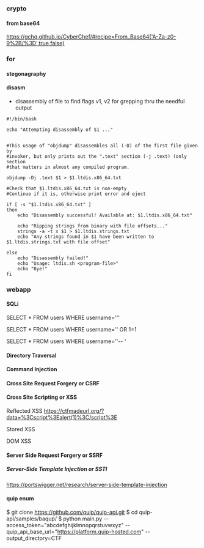 ### crypto

#### from base64
https://gchq.github.io/CyberChef/#recipe=From_Base64('A-Za-z0-9%2B/%3D',true,false)


### for

#### stegonagraphy

#### disasm
- disassembly of file to find flags v1, v2 for grepping thru the needful output
```
#!/bin/bash

echo "Attempting disassembly of $1 ..."


#This usage of "objdump" disassembles all (-D) of the first file given by 
#invoker, but only prints out the ".text" section (-j .text) (only section
#that matters in almost any compiled program.

objdump -Dj .text $1 > $1.ltdis.x86_64.txt

#Check that $1.ltdis.x86_64.txt is non-empty
#Continue if it is, otherwise print error and eject

if [ -s "$1.ltdis.x86_64.txt" ]
then
	echo "Disassembly successful! Available at: $1.ltdis.x86_64.txt"

	echo "Ripping strings from binary with file offsets..."
	strings -a -t x $1 > $1.ltdis.strings.txt
	echo "Any strings found in $1 have been written to $1.ltdis.strings.txt with file offset"

else
	echo "Disassembly failed!"
	echo "Usage: ltdis.sh <program-file>"
	echo "Bye!"
fi
```



### webapp

#### SQLi

SELECT * FROM users WHERE username='''

SELECT * FROM users WHERE username='' OR 1=1

SELECT * FROM users WHERE username=''-- '

#### Directory Traversal

#### Command Injection

#### Cross Site Request Forgery or CSRF

#### Cross Site Scripting or XSS 

Reflected XSS
https://ctfmadeurl.org/?data=%3Cscript%3Ealert(1)%3C/script%3E

Stored XSS

DOM XSS

#### Server Side Request Forgery or SSRF


##### Server-Side Template Injection or SSTI

https://portswigger.net/research/server-side-template-injection

#### quip enum
$ git clone https://github.com/quip/quip-api.git
$ cd quip-api/samples/baqup/
$ python main.py --access_token="abcdefghijklmnopqrstuvwxyz" --quip_api_base_url="https://platform.quip-hosted.com" --output_directory=CTF
